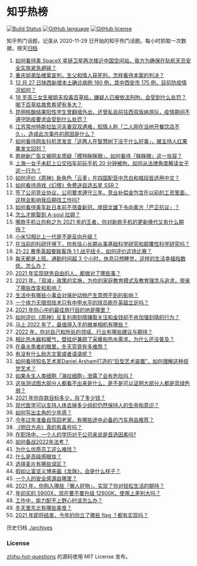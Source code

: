 # 知乎热榜
[![Build Status](https://github.com/ToWeLong/zhihu-hot-questions/workflows/CI/badge.svg)](https://github.com/ToWeLong/zhihu-hot-questions/actions)
[![GitHub language](https://img.shields.io/badge/language-golang-orange.svg)](https://golang.org/)
[![GitHub license](https://img.shields.io/github/license/ToWeLong/zhihu-hot-questions)](https://github.com/ToWeLong/zhihu-hot-questions/blob/main/LICENSE)

知乎热门话题，记录从 2020-11-29 日开始的知乎热门话题。每小时抓取一次数据，按天[归档](./archives)

<!-- BEGIN -->

1. [如何看待美 SpaceX 星链卫星两次接近中国空间站，我方为确保在轨航天员安全实施紧急避碰？](https://www.zhihu.com/question/508552825)
1. [重庆姐弟坠楼案宣判，生父和情人获死刑，怎样看待本案的判决？](https://www.zhihu.com/question/508270046)
1. [12 月 27 日陕西新增本土确诊病例 180 例，其中西安市 175 例，目前防疫情况如何？](https://www.zhihu.com/question/508698326)
1. [18 岁高三女生被姐夫投毒百草枯，嫌疑人已被依法刑拘，会受到什么处罚？喝下百草枯救愈希望有多大？](https://www.zhihu.com/question/508655888)
1. [昆明核酸结果阳性学生曾翻墙外出，还曾私自前往西双版纳游玩，疫情期间不遵守防疫要求会受到什么处罚？](https://www.zhihu.com/question/508587433)
1. [江苏常州特斯拉坠河夫妻双双遇难，知情人称「二人刚在当地开餐饮店不久」，造成此次事件的原因是什么？](https://www.zhihu.com/question/508365267)
1. [如何看待网友抖机灵发言「这两人在智慧树下没干什么好事」，被主持人红果果发文回怼？](https://www.zhihu.com/question/508646770)
1. [奔驰新广告又被网友质疑「模特眯眯眼」，如何看待「眯眯眼」这一妆容？](https://www.zhihu.com/question/508722862)
1. [上海一女子未赶上公交挡车前玩手机 20 分钟被拘，如何从法律角度解读女子这一行为？](https://www.zhihu.com/question/508562842)
1. [如何评价《原神》新角色「云堇」在四国配音中念白和唱段皆选用中文？](https://www.zhihu.com/question/508490278)
1. [如何看待游戏《幻塔》免费送自选五星 SSR？](https://www.zhihu.com/question/508677404)
1. [签了公司竞业协议，公司要求遵守三年，竞业补偿金包含在以前的工资里面，这样会影响我后期找工作吗?](https://www.zhihu.com/question/507475486)
1. [如何看待美军赴日本前不筛查新冠，岸田文雄下令向美方「严正抗议」？](https://www.zhihu.com/question/508374409)
1. [怎么才能娶到 A-soul 拉姐？](https://www.zhihu.com/question/507063651)
1. [哪款手机让你称之为 2021 年的王者，你对新款手机的更新换代又有什么期待？](https://www.zhihu.com/question/508526665)
1. [小米12相比上一代是不是反向升级？](https://www.zhihu.com/question/507890687)
1. [在当前的科研环境下，你有信心长期从事基础科学研究和颠覆性科学研究吗？](https://www.zhihu.com/question/506338245)
1. [21-22 赛季英超曼联客场 1:1 战平纽卡，如何评价这场比赛？](https://www.zhihu.com/question/508689984)
1. [每天都是上班，通勤时间超 3 个小时，休息只想睡觉，这样的生活幸福指数低，怎么办？](https://www.zhihu.com/question/503739424)
1. [2021 年实现财务自由的人，都做对了哪些事？](https://www.zhihu.com/question/502497287)
1. [2021 年，「双减」政策的实施，为你的家庭教育模式及教育理念与追求，带来了哪些改变和影响？](https://www.zhihu.com/question/506109164)
1. [生活中有哪些小事会对保护动物产生意想不到的影响？](https://www.zhihu.com/question/508612676)
1. [一个体力无限但技术只有中甲水平的球员能在英超立足吗？](https://www.zhihu.com/question/492279468)
1. [2021 年你心中的最佳旅行目的地是哪里？](https://www.zhihu.com/question/500746343)
1. [如何评价《原神》反复利用刻晴赚取关注和金钱却不肯加强刻晴的行为？](https://www.zhihu.com/question/508550354)
1. [马上 2022 年了，最值得入手的微单相机有哪些？](https://www.zhihu.com/question/508558749)
1. [2022 年，你对自己和所处的领域、行业有哪些建议与期待？](https://www.zhihu.com/question/507258473)
1. [相比热水器和暖气，壁挂炉兼顾了采暖和热水需求，为什么还没普及？](https://www.zhihu.com/question/507915065)
1. [在鼻炎患者的眼里，冬天究竟有多难熬？](https://www.zhihu.com/question/508651811)
1. [有没有什么励志文案或者语录呢？](https://www.zhihu.com/question/503299220)
1. [如何看待知名艺术家Daniel Arsham打造的“巨型艺术装置”，如何理解这种视觉艺术？](https://www.zhihu.com/question/508676894)
1. [如果永生人类细胞「海拉细胞」泄露了会有危险吗？](https://www.zhihu.com/question/493594684)
1. [这张测试图大部分人都看不出来是什么，是不是可以证明大部分人都是蓝绿色弱？](https://www.zhihu.com/question/343240353)
1. [2021 年你存款目标多少，存了多少钱？](https://www.zhihu.com/question/505984680)
1. [现代医学可以支持人体去掉多少组织仍然保持人的生命和意识？](https://www.zhihu.com/question/476149048)
1. [如何写出主角的少年感？](https://www.zhihu.com/question/507187277)
1. [今年过年准备自驾回老家，有哪些途中必备的汽车用品推荐？](https://www.zhihu.com/question/508647297)
1. [《明日方舟》真的有毒号吗？](https://www.zhihu.com/question/505490823)
1. [在职场中，一个人的学历对于公司来说是首选因素吗?](https://www.zhihu.com/question/507693441)
1. [如何备战2022年法考？](https://www.zhihu.com/question/496258631)
1. [为什么优质员工这么难找？](https://www.zhihu.com/question/508611616)
1. [什么是高级感眼妆？](https://www.zhihu.com/question/277512918)
1. [选择麦片有哪些误区？](https://www.zhihu.com/question/507903618)
1. [假如让富坚义博来画《龙珠》，会是什么样子？](https://www.zhihu.com/question/503347584)
1. [一个人的安全感源自哪里？](https://www.zhihu.com/question/491329504)
1. [2021 年，你购入哪些「懒人好物」，实现了你对轻松生活的期待？](https://www.zhihu.com/question/504272914)
1. [年初买的 5900X，现在要不要升级 12900K，使用上差别大吗？](https://www.zhihu.com/question/505367190)
1. [工作中，能力配不上野心时该怎么办？](https://www.zhihu.com/question/508240860)
1. [冬天里东北有哪些美食？](https://www.zhihu.com/question/500418599)
1. [2021 年即将结束，今年的你立了哪些 flag ？都有实现吗？](https://www.zhihu.com/question/507783085)

<!-- END -->

历史归档 [./archives](./archives)


### License
[zhihu-hot-questions](https://github.com/towelong/zhihu-hot-questions) 的源码使用 MIT License 发布。